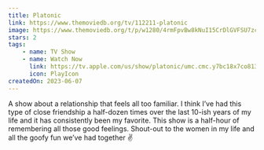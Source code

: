 ```yaml
---
title: Platonic
link: https://www.themoviedb.org/tv/112211-platonic
image: https://www.themoviedb.org/t/p/w1280/4rmFpvBw8kNuI15CrDlGVFSU7zc.jpg
stars: 2
tags:
    - name: TV Show
    - name: Watch Now
      link: https://tv.apple.com/us/show/platonic/umc.cmc.y7bc18x7co813l8i2tlsyb4l
      icon: PlayIcon
createdOn: 2023-06-07
---
```


A show about a relationship that feels all too familiar. I think I’ve had this type of close
friendship a half-dozen times over the last 10-ish years of my life and it has consistently been my
favorite. This show is a half-hour of remembering all those good feelings. Shout-out to the women in
my life and all the goofy fun we’ve had together ✌️
